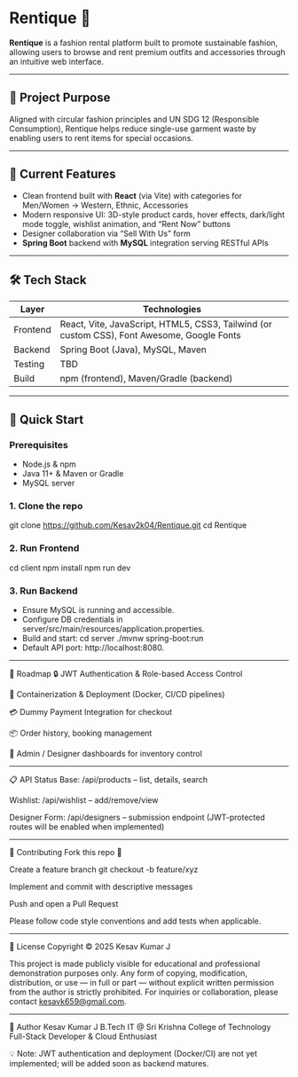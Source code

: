# Rentique 👗

**Rentique** is a fashion rental platform built to promote sustainable fashion, allowing users to browse and rent premium outfits and accessories through an intuitive web interface.

---

## 🌱 Project Purpose

Aligned with circular fashion principles and UN SDG 12 (Responsible Consumption), Rentique helps reduce single-use garment waste by enabling users to rent items for special occasions.

---

## 🧩 Current Features

- Clean frontend built with **React** (via Vite) with categories for Men/Women → Western, Ethnic, Accessories  
- Modern responsive UI: 3D-style product cards, hover effects, dark/light mode toggle, wishlist animation, and “Rent Now” buttons 
- Designer collaboration via “Sell With Us” form 
- **Spring Boot** backend with **MySQL** integration serving RESTful APIs  

---

## 🛠️ Tech Stack

| Layer     | Technologies                        |
|-----------|-------------------------------------|
| Frontend  | React, Vite, JavaScript, HTML5, CSS3, Tailwind (or custom CSS), Font Awesome, Google Fonts |
| Backend   | Spring Boot (Java), MySQL, Maven |
| Testing   | TBD |
| Build     | npm (frontend), Maven/Gradle (backend) |


---

## 🚀 Quick Start

### Prerequisites
- Node.js & npm  
- Java 11+ & Maven or Gradle  
- MySQL server

### 1. Clone the repo
git clone https://github.com/Kesav2k04/Rentique.git
cd Rentique

### 2. Run Frontend
cd client
npm install
npm run dev

### 3. Run Backend
- Ensure MySQL is running and accessible.
- Configure DB credentials in server/src/main/resources/application.properties.
- Build and start:
cd server
./mvnw spring-boot:run
- Default API port: http://localhost:8080.

---

🎯 Roadmap
🔒 JWT Authentication & Role-based Access Control

🧱 Containerization & Deployment (Docker, CI/CD pipelines)

💳 Dummy Payment Integration for checkout

📦 Order history, booking management

🎨 Admin / Designer dashboards for inventory control


---


📋 API Status
Base: /api/products – list, details, search

Wishlist: /api/wishlist – add/remove/view

Designer Form: /api/designers – submission endpoint
(JWT-protected routes will be enabled when implemented)


---


🤝 Contributing
Fork this repo 📁

Create a feature branch git checkout -b feature/xyz

Implement and commit with descriptive messages

Push and open a Pull Request

Please follow code style conventions and add tests when applicable.


---


📄 License
Copyright © 2025 Kesav Kumar J

This project is made publicly visible for educational and professional demonstration purposes only.
Any form of copying, modification, distribution, or use — in full or part — without explicit written permission from the author is strictly prohibited.
For inquiries or collaboration, please contact kesavk659@gmail.com.



---


👤 Author
Kesav Kumar J
B.Tech IT @ Sri Krishna College of Technology
Full-Stack Developer & Cloud Enthusiast

💡 Note: JWT authentication and deployment (Docker/CI) are not yet implemented; will be added soon as backend matures.


